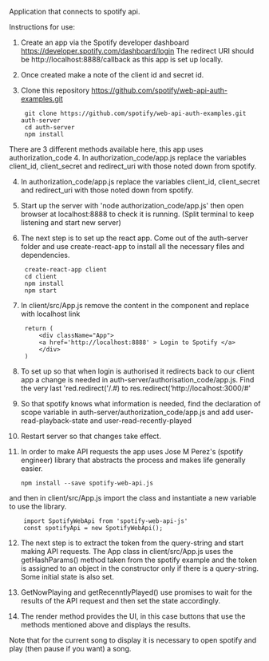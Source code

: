 Application that connects to spotify api.

Instructions for use:
1. Create an app via the Spotify developer dashboard https://developer.spotify.com/dashboard/login
   The redirect URI should be http://localhost:8888/callback as this app is set up locally.
2. Once created make a note of the client id and secret id.
3. Clone this repository https://github.com/spotify/web-api-auth-examples.git 

        git clone https://github.com/spotify/web-api-auth-examples.git auth-server
        cd auth-server
        npm install

There are 3 different methods available here, this app uses authorization_code
4. In authorization_code/app.js replace the variables client_id, client_secret and redirect_uri with those noted down from spotify.
 
4. In authorization_code/app.js replace the variables client_id, client_secret and redirect_uri with those noted down from spotify.
5. Start up the server with 'node authorization_code/app.js' then open browser at localhost:8888 to check it is running. (Split terminal to keep listening and start new server)
6. The next step is to set up the react app. Come out of the auth-server folder and use create-react-app to install all the necessary files and dependencies.

        create-react-app client          
        cd client  
        npm install  
        npm start

7. In client/src/App.js remove the content in the component and replace with localhost link
         
        return (  
            <div className="App">  
            <a href='http://localhost:8888' > Login to Spotify </a>  
            </div>
        )  
         
              
8. To set up so that when login is authorised it redirects back to our client app a change is needed in auth-server/authorisation_code/app.js. Find the very last 'red.redirect('/.#) to res.redirect(‘http://localhost:3000/#'  

9. So that spotify knows what information is needed, find the declaration of scope variable in auth-server/authorization_code/app.js and add user-read-playback-state and user-read-recently-played  

10. Restart server so that changes take effect.  

11. In order to make API requests the app uses Jose M Perez's (spotify engineer) library that abstracts the process and makes life generally easier.   

        npm install --save spotify-web-api.js    

and then in client/src/App.js import the class and instantiate a new variable to use the library.

        import SpotifyWebApi from 'spotify-web-api-js'  
        const spotifyApi = new SpotifyWebApi();

12. The next step is to extract the token from the query-string and start making API requests. The App class in client/src/App.js uses the getHashParams() method taken from the spotify example and the token is assigned to an object in the constructor only if there is a query-string. Some initial state is also set.  

13. GetNowPlaying and getRecenntlyPlayed() use promises to wait for the results of the API request and then set the state accordingly.  

14. The render method provides the UI, in this case buttons that use the methods mentioned above and displays the results.   

Note that for the current song to display it is necessary to open spotify and play (then pause if you want) a song.


